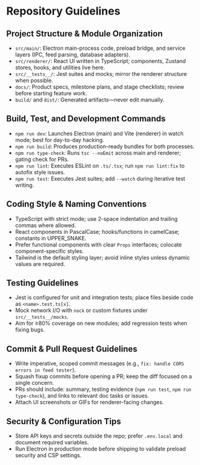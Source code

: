 # Repository Guidelines

## Project Structure & Module Organization
- `src/main/`: Electron main-process code, preload bridge, and service layers (IPC, feed parsing, database adapters).
- `src/renderer/`: React UI written in TypeScript; components, Zustand stores, hooks, and utilities live here.
- `src/__tests__/`: Jest suites and mocks; mirror the renderer structure when possible.
- `docs/`: Product specs, milestone plans, and stage checklists; review before starting feature work.
- `build/` and `dist/`: Generated artifacts—never edit manually.

## Build, Test, and Development Commands
- `npm run dev`: Launches Electron (main) and Vite (renderer) in watch mode; best for day-to-day hacking.
- `npm run build`: Produces production-ready bundles for both processes.
- `npm run type-check`: Runs `tsc --noEmit` across main and renderer; gating check for PRs.
- `npm run lint`: Executes ESLint on `.ts/.tsx`; run `npm run lint:fix` to autofix style issues.
- `npm run test`: Executes Jest suites; add `--watch` during iterative test writing.

## Coding Style & Naming Conventions
- TypeScript with strict mode; use 2-space indentation and trailing commas where allowed.
- React components in PascalCase; hooks/functions in camelCase; constants in UPPER_SNAKE.
- Prefer functional components with clear `Props` interfaces; colocate component-specific styles.
- Tailwind is the default styling layer; avoid inline styles unless dynamic values are required.

## Testing Guidelines
- Jest is configured for unit and integration tests; place files beside code as `<name>.test.ts[x]`.
- Mock network I/O with `nock` or custom fixtures under `src/__tests__/mocks`.
- Aim for ≥80% coverage on new modules; add regression tests when fixing bugs.

## Commit & Pull Request Guidelines
- Write imperative, scoped commit messages (e.g., `fix: handle CORS errors in feed tester`).
- Squash fixup commits before opening a PR; keep the diff focused on a single concern.
- PRs should include: summary, testing evidence (`npm run test`, `npm run type-check`), and links to relevant doc tasks or issues.
- Attach UI screenshots or GIFs for renderer-facing changes.

## Security & Configuration Tips
- Store API keys and secrets outside the repo; prefer `.env.local` and document required variables.
- Run Electron in production mode before shipping to validate preload security and CSP settings.
